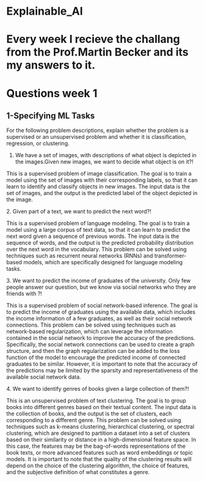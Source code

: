 # Explainable_AI
# Every week I recieve the challang from the Prof.Martin Becker and its my answers to it.

<h1> Questions week 1 </h1>
<h2> 1-Specifying ML Tasks </h2>
<p> For the following problem descriptions, explain whether the problem is a supervised or an
unsupervised problem and whether it is classification, regression, or clustering.
  </p>

 1.  We have a set of images, with descriptions of what object is depicted in the images.Given new images, we want to decide what object is on it?!
<p> This is a supervised problem of image classification. The goal is to train a model using the set of images with their corresponding labels, so that it can learn to identify and classify objects in new images. The input data is the set of images, and the output is the predicted label of the object depicted in the image.
  </p>
 2. Given part of a text, we want to predict the next word?!

  <p> 
This is a supervised problem of language modeling. The goal is to train a model using a large corpus of text data, so that it can learn to predict the next word given a sequence of previous words. The input data is the sequence of words, and the output is the predicted probability distribution over the next word in the vocabulary. This problem can be solved using techniques such as recurrent neural networks (RNNs) and transformer-based models, which are specifically designed for language modeling tasks.
  </P>
  3. We want to predict the income of graduates of the university. Only few people answer our question, but we know via social networks who they are friends with ?!
  <p> This is a supervised problem of social network-based inference. The goal is to predict the income of graduates using the available data, which includes the income information of a few graduates, as well as their social network connections. This problem can be solved using techniques such as network-based regularization, which can leverage the information contained in the social network to improve the accuracy of the predictions. Specifically, the social network connections can be used to create a graph structure, and then the graph regularization can be added to the loss function of the model to encourage the predicted income of connected graduates to be similar. However, it is important to note that the accuracy of the predictions may be limited by the sparsity and representativeness of the available social network data.
  </p>
 4.  We want to identify genres of books given a large collection of them?!
  <p> This is an unsupervised problem of text clustering. The goal is to group books into different genres based on their textual content. The input data is the collection of books, and the output is the set of clusters, each corresponding to a different genre. This problem can be solved using techniques such as k-means clustering, hierarchical clustering, or spectral clustering, which are designed to partition a dataset into a set of clusters based on their similarity or distance in a high-dimensional feature space. In this case, the features may be the bag-of-words representations of the book texts, or more advanced features such as word embeddings or topic models. It is important to note that the quality of the clustering results will depend on the choice of the clustering algorithm, the choice of features, and the subjective definition of what constitutes a genre.
  </p>



